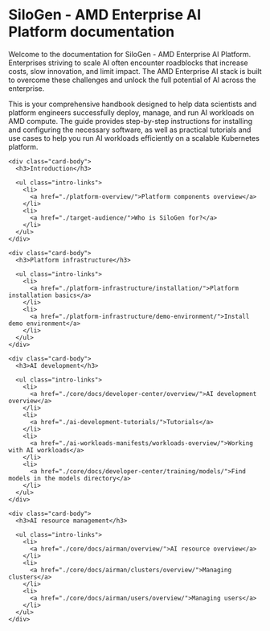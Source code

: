 # SiloGen - AMD Enterprise AI Platform documentation

Welcome to the documentation for SiloGen - AMD Enterprise AI Platform. Enterprises striving to scale AI often encounter roadblocks that increase costs, slow innovation, and limit impact. The AMD Enterprise AI stack is built to overcome these challenges and unlock the full potential of AI across the enterprise.

This is your comprehensive handbook designed to help data scientists and platform engineers successfully deploy, manage, and run AI workloads on AMD compute. The guide provides step-by-step instructions for installing and configuring the necessary software, as well as practical tutorials and use cases to help you run AI workloads efficiently on a scalable Kubernetes platform.

<div class="card-container">
  <div class="card card-intro">
    <div class="card-header">
      <span class="icon icon-introduction"></span>
    </div>

    <div class="card-body">
      <h3>Introduction</h3>

      <ul class="intro-links">
        <li>
          <a href="./platform-overview/">Platform components overview</a>
        </li>
        <li>
          <a href="./target-audience/">Who is SiloGen for?</a>
        </li>
      </ul>
    </div>
  </div>

  <div class="card card-intro">
    <div class="card-header">
      <span class="icon icon-platform"></span>
    </div>

    <div class="card-body">
      <h3>Platform infrastructure</h3>

      <ul class="intro-links">
        <li>
          <a href="./platform-infrastructure/installation/">Platform installation basics</a>
        </li>
        <li>
          <a href="./platform-infrastructure/demo-environment/">Install demo environment</a>
        </li>
      </ul>
    </div>
  </div>

  <div class="card card-intro">
    <div class="card-header">
      <span class="icon icon-development"></span>
    </div>

    <div class="card-body">
      <h3>AI development</h3>

      <ul class="intro-links">
        <li>
          <a href="./core/docs/developer-center/overview/">AI development overview</a>
        </li>
        <li>
          <a href="./ai-development-tutorials/">Tutorials</a>
        </li>
        <li>
          <a href="./ai-workloads-manifests/workloads-overview/">Working with AI workloads</a>
        </li>
        <li>
          <a href="./core/docs/developer-center/training/models/">Find models in the models directory</a>
        </li>
      </ul>
    </div>
  </div>

  <div class="card card-intro">
    <div class="card-header">
      <span class="icon icon-resources"></span>
    </div>

    <div class="card-body">
      <h3>AI resource management</h3>

      <ul class="intro-links">
        <li>
          <a href="./core/docs/airman/overview/">AI resource overview</a>
        </li>
        <li>
          <a href="./core/docs/airman/clusters/overview/">Managing clusters</a>
        </li>
        <li>
          <a href="./core/docs/airman/users/overview/">Managing users</a>
        </li>
      </ul>
    </div>
  </div>
</div>